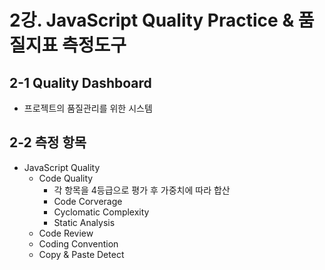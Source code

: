 # 2강. JavaScript Quality Practice & 품질지표 측정도구



## 2-1 Quality Dashboard

- 프로젝트의 품질관리를 위한 시스템

## 

## 2-2 측정 항목

- JavaScript Quality
  - Code Quality
    - 각 항목을 4등급으로 평가 후 가중치에 따라 합산
    - Code Corverage
    - Cyclomatic Complexity
    - Static Analysis
  - Code Review
  - Coding Convention
  - Copy & Paste Detect